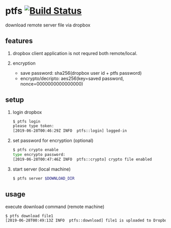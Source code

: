 ptfs
[![Build Status](https://travis-ci.org/philopon/ptfs.svg?branch=master)](https://travis-ci.org/philopon/ptfs)
==
download remote server file via dropbox

features
--
1. dropbox client application is not requred both remote/local.
2. encryption

    * save password: sha256(dropbox user id + ptfs password)
    * encrypto/decripto: aes256(key=saved password, nonce=0000000000000000)

setup
--
1. login dropbox

    ```.sh
    $ ptfs login
    please type token:
    [2019-06-28T00:46:29Z INFO  ptfs::login] logged-in
    ```
    
2. set password for encryption (optional)

    ```.sh
    $ ptfs crypto enable
    type encrypto password:
    [2019-06-28T00:47:46Z INFO  ptfs::crypto] crypto file enabled
    ```

3. start server (local machine)

    ```.sh
    $ ptfs server $DOWNLOAD_DIR
    ```

usage
--
execute download command (remote machine)

```.sh
$ ptfs download file1
[2019-06-28T00:49:13Z INFO  ptfs::download] file1 is uploaded to Dropbox
```
